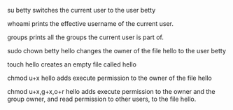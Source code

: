 su betty
switches the current user to the user betty

whoami
prints the effective username of the current user.

groups
prints all the groups the current user is part of.

sudo chown betty hello
changes the owner of the file hello to the user betty

touch hello
creates an empty file called hello

chmod u+x hello
adds execute permission to the owner of the file hello

chmod u+x,g+x,o+r hello
adds execute permission to the owner and the group owner, and read permission to other users, to the file hello.
